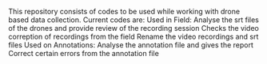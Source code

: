 This repository consists of codes to be used while working with drone based data collection. Current codes are:
Used in Field:
Analyse the srt files of the drones and provide review of the recording session
Checks the video correption of recordings from the field
Rename the video recordings and srt files
Used on Annotations:
Analyse the annotation file and gives the report
Correct certain errors from the annotation file
